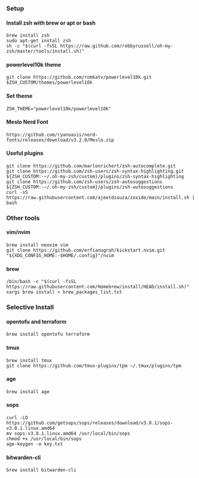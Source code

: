 ### Setup
#### Install zsh with brew or apt or bash

```
brew install zsh
sudo apt-get install zsh
sh -c "$(curl -fsSL https://raw.github.com/robbyrussell/oh-my-zsh/master/tools/install.sh)"
```

#### powerlevel10k theme

```
git clone https://github.com/romkatv/powerlevel10k.git $ZSH_CUSTOM/themes/powerlevel10k
```

#### Set theme

```
ZSH_THEME="powerlevel10k/powerlevel10k"
```
#### Meslo Nerd Font
```
https://github.com/ryanoasis/nerd-fonts/releases/download/v3.2.0/Meslo.zip
```
#### Useful plugins

```
git clone https://github.com/marlonrichert/zsh-autocomplete.git
git clone https://github.com/zsh-users/zsh-syntax-highlighting.git ${ZSH_CUSTOM:-~/.oh-my-zsh/custom}/plugins/zsh-syntax-highlighting
git clone https://github.com/zsh-users/zsh-autosuggestions ${ZSH_CUSTOM:-~/.oh-my-zsh/custom}/plugins/zsh-autosuggestions
curl -sS https://raw.githubusercontent.com/ajeetdsouza/zoxide/main/install.sh | bash
```

### Other tools

#### vim/nvim

```
brew install neovim vim
git clone https://github.com/erfianugrah/kickstart.nvim.git "${XDG_CONFIG_HOME:-$HOME/.config}"/nvim
```

#### brew

```
/bin/bash -c "$(curl -fsSL https://raw.githubusercontent.com/Homebrew/install/HEAD/install.sh)"
xargs brew install < brew_packages_list.txt
```

### Selective Install
#### opentofu and terraform

```
brew install opentofu terraform
```

#### tmux

```
brew install tmux
git clone https://github.com/tmux-plugins/tpm ~/.tmux/plugins/tpm
```

#### age

```
brew install age
```

#### sops

```
curl -LO https://github.com/getsops/sops/releases/download/v3.8.1/sops-v3.8.1.linux.amd64
mv sops-v3.8.1.linux.amd64 /usr/local/bin/sops
chmod +x /usr/local/bin/sops
age-keygen -o key.txt
```

#### bitwarden-cli

```
brew install bitwarden-cli
```
